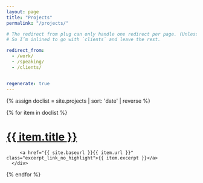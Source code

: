 ```yaml
---
layout: page
title: "Projects"
permalink: "/projects/"

# The redirect from plug can only handle one redirect per page. (Unless I set up dummy pages for all these old pages and use `redirect_to`)
# So I’m inlined to go with `clients` and leave the rest.

redirect_from:
  - /work/
  - /speaking/
  - /clients/


regenerate: true
---
```


{% assign doclist =  site.projects | sort: 'date' | reverse  %}


  {% for item in doclist %}

      
 <div>
        <h1 class="catalogue-title"> <a href="{{ site.baseurl }}{{ item.url }}" class="catalogue-item">{{ item.title }}</a></h1>

         <a href="{{ site.baseurl }}{{ item.url }}" class="excerpt_link_no_highlight">{{ item.excerpt }}</a>
      </div>      
  
{% endfor %}
